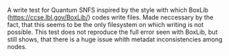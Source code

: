 A write test for Quantum SNFS inspired by the style with which BoxLib (https://ccse.lbl.gov/BoxLib/) codes write files. Made neccessary by the fact, that this seems to be the only filesystem on which writing is not possible. This test does not reproduce the full error seen with BoxLib, but still shows, that there is a huge issue whith metadat inconsistencies among nodes.
